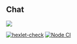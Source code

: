 ## Chat
[<img src="https://img.shields.io/badge/heroku-build-informational">](https://boldurean-chat.herokuapp.com/ )


[![hexlet-check](https://github.com/boldurean/frontend-project-lvl4/actions/workflows/hexlet-check.yml/badge.svg)](https://github.com/boldurean/frontend-project-lvl4/actions)
[![Node CI](https://github.com/boldurean/frontend-project-lvl4/actions/workflows/nodejs.yml/badge.svg)](https://github.com/boldurean/frontend-project-lvl4/actions)
